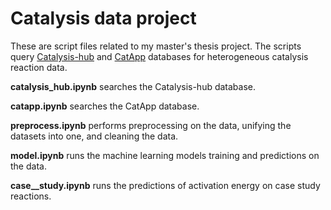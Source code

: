 # Catalysis data project

These are script files related to my master's thesis project. The scripts query
[Catalysis-hub](http://catalysis-hub.org) and
[CatApp](https://cmr.fysik.dtu.dk/catapp/catapp.html#catapp1) databases for
heterogeneous catalysis reaction data.

**catalysis\_hub.ipynb** searches the Catalysis-hub database.

**catapp.ipynb** searches the CatApp database.

**preprocess.ipynb** performs preprocessing on the data, unifying the datasets
into one, and cleaning the data.

**model.ipynb** runs the machine learning models training and predictions on the data.

**case_\_study.ipynb** runs the predictions of activation energy on case study reactions.
